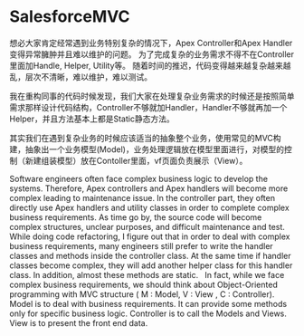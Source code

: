 # SalesforceMVC

想必大家肯定经常遇到业务特别复杂的情况下，Apex Controller和Apex Handler变得异常臃肿并且难以维护的问题。
为了完成复杂的业务需求不得不在Controller里面加Handle, Helper, Utility等。
随着时间的推迟，代码变得越来越复杂越来越乱，层次不清晰，难以维护，难以测试。

我在重构同事的代码时候发现，我们大家在处理复杂业务需求的时候还是按照简单需求那样设计代码结构，Controller不够就加Handler，Handler不够就再加一个Helper，并且方法基本上都是Static静态方法。

其实我们在遇到复杂业务的时候应该适当的抽象整个业务，使用常见的MVC构建，抽象出一个业务模型(Model)，业务处理逻辑放在模型里面进行，对模型的控制（新建组装模型）放在Contoller里面，vf页面负责展示（View）。


Software engineers often face complex business logic to develop the systems. Therefore, Apex controllers and Apex handlers will become more complex leading to maintenance issue. In the controller part, they often directly use Apex handlers and utility classes in order to complete complex business requirements. As time go by, the source code will become complex structures, unclear purposes, and difficult maintenance and test.
 
While doing code refactoring, I figure out that in order to deal with complex business requirements, many engineers still prefer to write the handler classes and methods inside the controller class. At the same time if handler classes become complex, they will add another helper class for this handler class. In addition, almost these methods are static.
 
In fact, while we face complex business requirements, we should think about Object-Oriented programming with MVC structure ( M : Model, V : View , C : Controller). Model is to deal with business requirements. It can provide some methods only for specific business logic. Controller is to call the Models and Views. View is to present the front end data.
